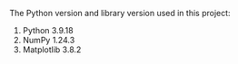 The Python version and library version used in this project:
1. Python 3.9.18
2. NumPy 1.24.3
3. Matplotlib 3.8.2